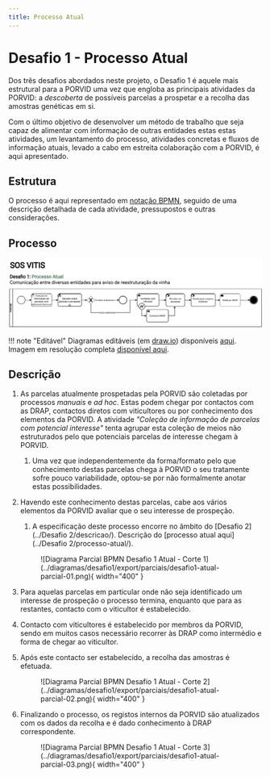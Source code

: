 ```yaml
---
title: Processo Atual
---
```


# Desafio 1 - Processo Atual

Dos três desafios abordados neste projeto, o Desafio 1 é aquele mais estrutural para a PORVID uma vez que engloba as principais atividades da PORVID: a _descoberta_ de possíveis parcelas a prospetar e a recolha das amostras genéticas em si.

Com o último objetivo de desenvolver um método de trabalho que seja capaz de alimentar com informação de outras entidades estas estas atividades, um levantamento do processo, atividades concretas e fluxos de informação atuais, levado a cabo em estreita colaboração com a PORVID, é aqui apresentado.

## Estrutura

O processo é aqui representado em [notação BPMN](https://wikipedia.org/wiki/Business_Process_Model_and_Notation), seguido de uma descrição detalhada de cada atividade, pressupostos e outras considerações.  

## Processo

![Diagrama BPMN Desafio 1 - Processo Atual](../diagramas/desafio1/export/desafio1-atual.png)

!!! note "Editável"
    Diagramas editáveis (em [draw.io](https://diagrams.net)) disponíveis [aqui](../diagramas/desafio1/desafio1-atual.drawio).  
    Imagem em resolução completa [disponível aqui](../diagramas/desafio1/export/desafio1-atual.png).

## Descrição

1. As parcelas atualmente prospetadas pela PORVID são coletadas por processos _manuais_ e _ad hoc_. Estas podem chegar por contactos com as DRAP, contactos diretos com viticultores ou por conhecimento dos elementos da PORVID. A atividade _"Coleção de informação de parcelas com potencial interesse"_ tenta agrupar esta coleção de meios não estruturados pelo que potenciais parcelas de interesse chegam à PORVID.
    1. Uma vez que independentemente da forma/formato pelo que conhecimento destas parcelas chega à PORVID o seu tratamente sofre pouco variabilidade, optou-se por não formalmente anotar estas possibilidades.
2. Havendo este conhecimento destas parcelas, cabe aos vários elementos da PORVID avaliar que o seu interesse de prospeção.
    1. A especificação deste processo encorre no âmbito do [Desafio 2](../Desafio 2/descricao/). Descrição do [processo atual aqui](../Desafio 2/processo-atual/).

    <figure markdown> 
    ![Diagrama Parcial BPMN Desafio 1 Atual - Corte 1](../diagramas/desafio1/export/parciais/desafio1-atual-parcial-01.png){ width="400" }
    </figure>
    
3. Para aquelas parcelas em particular onde não seja identificado um interesse de prospeção o processo termina, enquanto que para as restantes, contacto com o viticultor é estabelecido.
4. Contacto com viticultores é estabelecido por membros da PORVID, sendo em muitos casos necessário recorrer às DRAP como intermédio e forma de chegar ao viticultor.
5. Após este contacto ser estabelecido, a recolha das amostras é efetuada.
    
    <figure markdown> 
    ![Diagrama Parcial BPMN Desafio 1 Atual - Corte 2](../diagramas/desafio1/export/parciais/desafio1-atual-parcial-02.png){ width="400" }
    </figure>
    
6. Finalizando o processo, os registos internos da PORVID são atualizados com os dados da recolha e é dado conhecimento à DRAP correspondente.
    
    <figure markdown> 
    ![Diagrama Parcial BPMN Desafio 1 Atual - Corte 3](../diagramas/desafio1/export/parciais/desafio1-atual-parcial-03.png){ width="400" }
    </figure>
